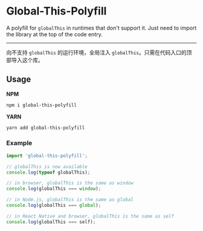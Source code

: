 # Global-This-Polyfill

A polyfill for `globalThis` in runtimes that don't support it. Just need to import the library at the top of the code entry.

----

向不支持 `globalThis` 的运行环境，全局注入 `globalThis`。只需在代码入口的顶部导入这个库。

## Usage

**NPM**

```bash
npm i global-this-polyfill
```

**YARN**

```bash
yarn add global-this-polyfill
```

### Example

```javascript
import 'global-this-polyfill';

// globalThis is now available
console.log(typeof globalThis);

// in browser, globalThis is the same as window
console.log(globalThis === window);

// in Node.js, globalThis is the same as global
console.log(globalThis === global);

// in React Native and browser, globalThis is the same as self
console.log(globalThis === self);
```
